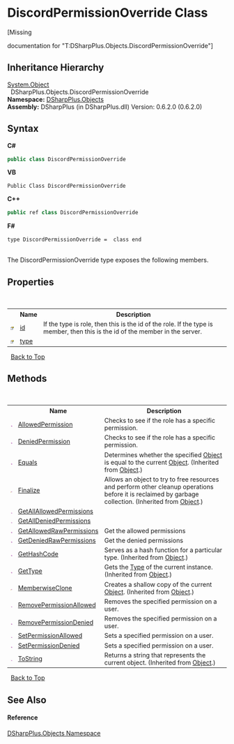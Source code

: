 # DiscordPermissionOverride Class
 

\[Missing <summary> documentation for "T:DSharpPlus.Objects.DiscordPermissionOverride"\]


## Inheritance Hierarchy
<a href="http://msdn2.microsoft.com/en-us/library/e5kfa45b" target="_blank">System.Object</a><br />&nbsp;&nbsp;DSharpPlus.Objects.DiscordPermissionOverride<br />
**Namespace:**&nbsp;<a href="b70db947-75ff-488f-5245-350c6ca1e522">DSharpPlus.Objects</a><br />**Assembly:**&nbsp;DSharpPlus (in DSharpPlus.dll) Version: 0.6.2.0 (0.6.2.0)

## Syntax

**C#**<br />
``` C#
public class DiscordPermissionOverride
```

**VB**<br />
``` VB
Public Class DiscordPermissionOverride
```

**C++**<br />
``` C++
public ref class DiscordPermissionOverride
```

**F#**<br />
``` F#
type DiscordPermissionOverride =  class end
```

<br />
The DiscordPermissionOverride type exposes the following members.


## Properties
&nbsp;<table><tr><th></th><th>Name</th><th>Description</th></tr><tr><td>![Public property](media/pubproperty.gif "Public property")</td><td><a href="fb8ab36c-541b-9927-a917-90fc6f969fab">id</a></td><td>
If the type is role, then this is the id of the role. If the type is member, then this is the id of the member in the server.</td></tr><tr><td>![Public property](media/pubproperty.gif "Public property")</td><td><a href="fa3fd5cf-b86f-a1e6-01a1-97c76ecb6a6b">type</a></td><td /></tr></table>&nbsp;
<a href="#discordpermissionoverride-class">Back to Top</a>

## Methods
&nbsp;<table><tr><th></th><th>Name</th><th>Description</th></tr><tr><td>![Public method](media/pubmethod.gif "Public method")</td><td><a href="d0f9ca5b-b4c6-a5e5-f7f1-904a2ae834c4">AllowedPermission</a></td><td>
Checks to see if the role has a specific permission.</td></tr><tr><td>![Public method](media/pubmethod.gif "Public method")</td><td><a href="c1fde4e5-209e-f981-9ed0-42f96a0e97e6">DeniedPermission</a></td><td>
Checks to see if the role has a specific permission.</td></tr><tr><td>![Public method](media/pubmethod.gif "Public method")</td><td><a href="http://msdn2.microsoft.com/en-us/library/bsc2ak47" target="_blank">Equals</a></td><td>
Determines whether the specified <a href="http://msdn2.microsoft.com/en-us/library/e5kfa45b" target="_blank">Object</a> is equal to the current <a href="http://msdn2.microsoft.com/en-us/library/e5kfa45b" target="_blank">Object</a>.
 (Inherited from <a href="http://msdn2.microsoft.com/en-us/library/e5kfa45b" target="_blank">Object</a>.)</td></tr><tr><td>![Protected method](media/protmethod.gif "Protected method")</td><td><a href="http://msdn2.microsoft.com/en-us/library/4k87zsw7" target="_blank">Finalize</a></td><td>
Allows an object to try to free resources and perform other cleanup operations before it is reclaimed by garbage collection.
 (Inherited from <a href="http://msdn2.microsoft.com/en-us/library/e5kfa45b" target="_blank">Object</a>.)</td></tr><tr><td>![Public method](media/pubmethod.gif "Public method")</td><td><a href="2dd9d675-7292-61b9-c0e6-2c3d77cd1fbe">GetAllAllowedPermissions</a></td><td /></tr><tr><td>![Public method](media/pubmethod.gif "Public method")</td><td><a href="49d6ac4f-74d8-cf0f-e429-a5f87bde0adb">GetAllDeniedPermissions</a></td><td /></tr><tr><td>![Public method](media/pubmethod.gif "Public method")</td><td><a href="1ddf4e47-3ac8-077c-c1d2-aed0f8f92b61">GetAllowedRawPermissions</a></td><td>
Get the allowed permissions</td></tr><tr><td>![Public method](media/pubmethod.gif "Public method")</td><td><a href="d2934a22-a53c-4e8c-4574-b9bb699d6667">GetDeniedRawPermissions</a></td><td>
Get the denied permissions</td></tr><tr><td>![Public method](media/pubmethod.gif "Public method")</td><td><a href="http://msdn2.microsoft.com/en-us/library/zdee4b3y" target="_blank">GetHashCode</a></td><td>
Serves as a hash function for a particular type.
 (Inherited from <a href="http://msdn2.microsoft.com/en-us/library/e5kfa45b" target="_blank">Object</a>.)</td></tr><tr><td>![Public method](media/pubmethod.gif "Public method")</td><td><a href="http://msdn2.microsoft.com/en-us/library/dfwy45w9" target="_blank">GetType</a></td><td>
Gets the <a href="http://msdn2.microsoft.com/en-us/library/42892f65" target="_blank">Type</a> of the current instance.
 (Inherited from <a href="http://msdn2.microsoft.com/en-us/library/e5kfa45b" target="_blank">Object</a>.)</td></tr><tr><td>![Protected method](media/protmethod.gif "Protected method")</td><td><a href="http://msdn2.microsoft.com/en-us/library/57ctke0a" target="_blank">MemberwiseClone</a></td><td>
Creates a shallow copy of the current <a href="http://msdn2.microsoft.com/en-us/library/e5kfa45b" target="_blank">Object</a>.
 (Inherited from <a href="http://msdn2.microsoft.com/en-us/library/e5kfa45b" target="_blank">Object</a>.)</td></tr><tr><td>![Public method](media/pubmethod.gif "Public method")</td><td><a href="19582cb7-f5d4-3fe1-3865-11d799c4a477">RemovePermissionAllowed</a></td><td>
Removes the specified permission on a user.</td></tr><tr><td>![Public method](media/pubmethod.gif "Public method")</td><td><a href="c327752e-ba0f-3ca4-cd9f-0c47778ea71a">RemovePermissionDenied</a></td><td>
Removes the specified permission on a user.</td></tr><tr><td>![Public method](media/pubmethod.gif "Public method")</td><td><a href="fece1b17-93a5-fdd0-ce1c-43d129a7c47f">SetPermissionAllowed</a></td><td>
Sets a specified permission on a user.</td></tr><tr><td>![Public method](media/pubmethod.gif "Public method")</td><td><a href="95d762a5-31d9-46f9-68bc-f41cc7675b99">SetPermissionDenied</a></td><td>
Sets a specified permission on a user.</td></tr><tr><td>![Public method](media/pubmethod.gif "Public method")</td><td><a href="http://msdn2.microsoft.com/en-us/library/7bxwbwt2" target="_blank">ToString</a></td><td>
Returns a string that represents the current object.
 (Inherited from <a href="http://msdn2.microsoft.com/en-us/library/e5kfa45b" target="_blank">Object</a>.)</td></tr></table>&nbsp;
<a href="#discordpermissionoverride-class">Back to Top</a>

## See Also


#### Reference
<a href="b70db947-75ff-488f-5245-350c6ca1e522">DSharpPlus.Objects Namespace</a><br />